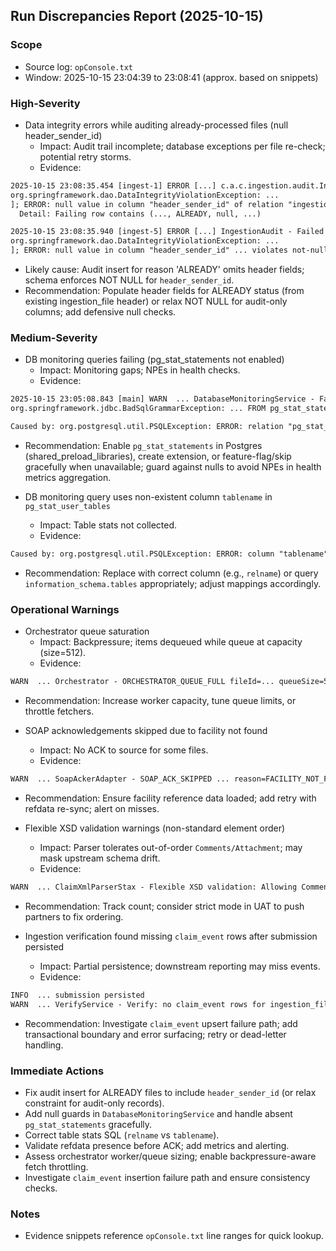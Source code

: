 ## Run Discrepancies Report (2025-10-15)

### Scope
- Source log: `opConsole.txt`
- Window: 2025-10-15 23:04:39 to 23:08:41 (approx. based on snippets)

### High-Severity

- Data integrity errors while auditing already-processed files (null header_sender_id)
  - Impact: Audit trail incomplete; database exceptions per file re-check; potential retry storms.
  - Evidence:
```1996:2000:opConsole.txt
2025-10-15 23:08:35.454 [ingest-1] ERROR [...] c.a.c.ingestion.audit.IngestionAudit - Failed to audit file already processed: runId=653, fileId=3088
org.springframework.dao.DataIntegrityViolationException: ...
]; ERROR: null value in column "header_sender_id" of relation "ingestion_file_audit" violates not-null constraint
  Detail: Failing row contains (..., ALREADY, null, ...)
```
```2091:2095:opConsole.txt
2025-10-15 23:08:35.940 [ingest-5] ERROR [...] IngestionAudit - Failed to audit file already processed: runId=654, fileId=3086
org.springframework.dao.DataIntegrityViolationException: ...
]; ERROR: null value in column "header_sender_id" ... violates not-null constraint
```
  - Likely cause: Audit insert for reason 'ALREADY' omits header fields; schema enforces NOT NULL for `header_sender_id`.
  - Recommendation: Populate header fields for ALREADY status (from existing ingestion_file header) or relax NOT NULL for audit-only columns; add defensive null checks.

### Medium-Severity

- DB monitoring queries failing (pg_stat_statements not enabled)
  - Impact: Monitoring gaps; NPEs in health checks.
  - Evidence:
```36:41:opConsole.txt
2025-10-15 23:05:08.843 [main] WARN  ... DatabaseMonitoringService - Failed to collect query performance metrics (pg_stat_statements may not be enabled)
org.springframework.jdbc.BadSqlGrammarException: ... FROM pg_stat_statements ...
```
```108:110:opConsole.txt
Caused by: org.postgresql.util.PSQLException: ERROR: relation "pg_stat_statements" does not exist
```
  - Recommendation: Enable `pg_stat_statements` in Postgres (shared_preload_libraries), create extension, or feature-flag/skip gracefully when unavailable; guard against nulls to avoid NPEs in health metrics aggregation.

- DB monitoring query uses non-existent column `tablename` in `pg_stat_user_tables`
  - Impact: Table stats not collected.
  - Evidence:
```149:151:opConsole.txt
Caused by: org.postgresql.util.PSQLException: ERROR: column "tablename" does not exist
```
  - Recommendation: Replace with correct column (e.g., `relname`) or query `information_schema.tables` appropriately; adjust mappings accordingly.

### Operational Warnings

- Orchestrator queue saturation
  - Impact: Backpressure; items dequeued while queue at capacity (size=512).
  - Evidence:
```1612:1613:opConsole.txt
WARN  ... Orchestrator - ORCHESTRATOR_QUEUE_FULL fileId=... queueSize=512 capacity=0
```
  - Recommendation: Increase worker capacity, tune queue limits, or throttle fetchers.

- SOAP acknowledgements skipped due to facility not found
  - Impact: No ACK to source for some files.
  - Evidence:
```2681:2683:opConsole.txt
WARN  ... SoapAckerAdapter - SOAP_ACK_SKIPPED ... reason=FACILITY_NOT_FOUND
```
  - Recommendation: Ensure facility reference data loaded; add retry with refdata re-sync; alert on misses.

- Flexible XSD validation warnings (non-standard element order)
  - Impact: Parser tolerates out-of-order `Comments/Attachment`; may mask upstream schema drift.
  - Evidence:
```5615:5617:opConsole.txt
WARN  ... ClaimXmlParserStax - Flexible XSD validation: Allowing Comments/Attachment in non-standard position for fileId: 3120
```
  - Recommendation: Track count; consider strict mode in UAT to push partners to fix ordering.

- Ingestion verification found missing `claim_event` rows after submission persisted
  - Impact: Partial persistence; downstream reporting may miss events.
  - Evidence:
```6013:6014:opConsole.txt
INFO  ... submission persisted
WARN  ... VerifyService - Verify: no claim_event rows for ingestion_file_id=6921
```
  - Recommendation: Investigate `claim_event` upsert failure path; add transactional boundary and error surfacing; retry or dead-letter handling.

### Immediate Actions
- Fix audit insert for ALREADY files to include `header_sender_id` (or relax constraint for audit-only records).
- Add null guards in `DatabaseMonitoringService` and handle absent `pg_stat_statements` gracefully.
- Correct table stats SQL (`relname` vs `tablename`).
- Validate refdata presence before ACK; add metrics and alerting.
- Assess orchestrator worker/queue sizing; enable backpressure-aware fetch throttling.
- Investigate `claim_event` insertion failure path and ensure consistency checks.

### Notes
- Evidence snippets reference `opConsole.txt` line ranges for quick lookup.

